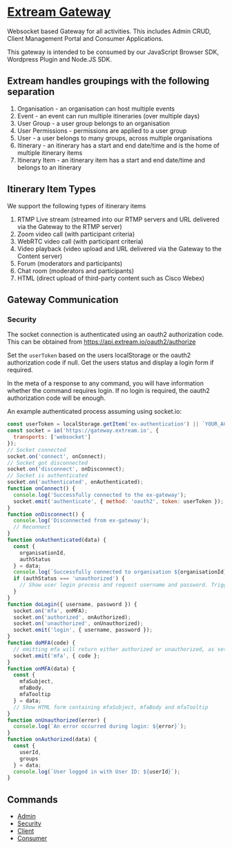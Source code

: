 # [Extream Gateway](index.html)

Websocket based Gateway for all activities. This includes Admin CRUD, Client Management Portal and Consumer Applications.

This gateway is intended to be consumed by our JavaScript Browser SDK, Wordpress Plugin and Node.JS SDK.

## Extream handles groupings with the following separation

1. Organisation - an organisation can host multiple events
1. Event - an event can run multiple itineraries (over multiple days)
1. User Group - a user group belongs to an organisation
1. User Permissions - permissions are applied to a user group
1. User - a user belongs to many groups, across multiple organisations
1. Itinerary - an itinerary has a start and end date/time and is the home of multiple itinerary items
1. Itinerary Item - an itinerary item has a start and end date/time and belongs to an itinerary

## Itinerary Item Types

We support the following types of itinerary items
1. RTMP Live stream (streamed into our RTMP servers and URL delivered via the Gateway to the RTMP server)
1. Zoom video call (with participant criteria)
1. WebRTC video call (with participant criteria)
1. Video playback (video upload and URL delivered via the Gateway to the Content server)
1. Forum (moderators and participants)
1. Chat room (moderators and participants)
1. HTML (direct upload of third-party content such as Cisco Webex)

## Gateway Communication

### Security

The socket connection is authenticated using an oauth2 authorization code. This can be obtained from https://api.extream.io/oauth2/authorize

Set the `userToken` based on the users localStorage or the oauth2 authorization code if null. Get the users status and display a login form if required.

In the meta of a response to any command, you will have information whether the command requires login. If no login is required, the oauth2 authorization code will be enough.

An example authenticated process assuming using socket.io:
```javascript
const userToken = localStorage.getItem('ex-authentication') || `YOUR_ACCESS_TOKEN`;
const socket = io('https://gateway.extream.io', {
  transports: ['websocket']
});
// Socket connected
socket.on('connect', onConnect);
// Socket got disconnected
socket.on('disconnect', onDisconnect);
// Socket is authenticated
socket.on('authenticated', onAuthenticated);
function onConnect() {
  console.log('Successfully connected to the ex-gateway');
  socket.emit('authenticate', { method: 'oauth2', token: userToken });
}
function onDisconnect() {
  console.log('Disconnected from ex-gateway');
  // Reconnect
}
function onAuthenticated(data) {
  const {
    organisationId,
    authStatus
  } = data;
  console.log(`Successfully connected to organisation ${organisationId} and current users status is: ${authStatus}`);
  if (authStatus === 'unauthorized') {
    // Show user login process and request username and password. Trigger the 'login' event on form submission. We support Multi-Factor Auth.
  }
}
function doLogin({ username, password }) {
  socket.on('mfa', onMFA);
  socket.on('authorized', onAuthorized);
  socket.on('unauthorized', onUnauthorized);
  socket.emit('login', { username, password });
}
function doMFA(code) {
  // emitting mfa will return either authorized or unauthorized, as setup during doLogin.
  socket.emit('mfa', { code };
}
function onMFA(data) {
  const {
    mfaSubject,
    mfaBody,
    mfaTooltip
  } = data;
  // Show HTML form containing mfaSubject, mfaBody and mfaTooltip
}
function onUnauthorized(error) {
  console.log(`An error occurred during login: ${error}`);
}
function onAuthorized(data) {
  const {
    userId,
    groups
  } = data;
  console.log(`User logged in with User ID: ${userId}`);
}
```

## Commands

* [Admin](admin.html)
* [Security](security.html)
* [Client](client.html)
* [Consumer](consumer.html)